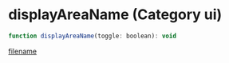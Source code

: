 # displayAreaName (Category ui)

```js
function displayAreaName(toggle: boolean): void
```

[filename](displayAreaName_m.md ':include')